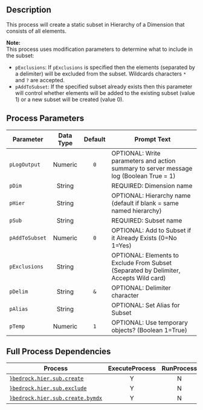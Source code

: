 ## Description
   
 This process will create a static subset in Hierarchy of a Dimension that consists of all elements.  
     
**Note:**     
 This process uses modification parameters to determine what to include in the subset:  
 - `pExclusions`: If `pExclusions` is specified then the elements (separated by a delimiter) will be                 excluded from the subset. Wildcards characters `*` and `?` are accepted.  
 - `pAddToSubset`: If the specified subset already exists then this parameter will control whether elements will                  be added to the existing subset (value 1) or a new subset will be created (value 0).  
## Process Parameters
  
|Parameter|Data Type|Default|Prompt Text|
  |---|:-:|:-:|---|
  |`pLogOutput`|Numeric|`0`|OPTIONAL: Write parameters and action summary to server message log (Boolean True = 1)|
  |`pDim`|String||REQUIRED: Dimension name|
  |`pHier`|String||OPTIONAL: Hierarchy name (default if blank = same named hierarchy)|
  |`pSub`|String||REQUIRED: Subset name|
  |`pAddToSubset`|Numeric|`0`|OPTIONAL: Add to Subset if it Already Exists (0=No 1=Yes)|
  |`pExclusions`|String||OPTIONAL: Elements to Exclude From Subset (Separated by Delimiter, Accepts Wild card)|
  |`pDelim`|String|`&`|OPTIONAL: Delimiter character|
  |`pAlias`|String||OPTIONAL: Set Alias for Subset|
  |`pTemp`|Numeric|`1`|OPTIONAL: Use temporary objects? (Boolean 1=True)|
  ## Full Process Dependencies
  
|Process|ExecuteProcess|RunProcess|
  |---|:-:|:-:|
  |[`}bedrock.hier.sub.create`](}bedrock.hier.sub.create)|Y|N|
  |[`}bedrock.hier.sub.exclude`](}bedrock.hier.sub.exclude)|Y|N|
  |[`}bedrock.hier.sub.create.bymdx`](}bedrock.hier.sub.create.bymdx)|Y|N|
  